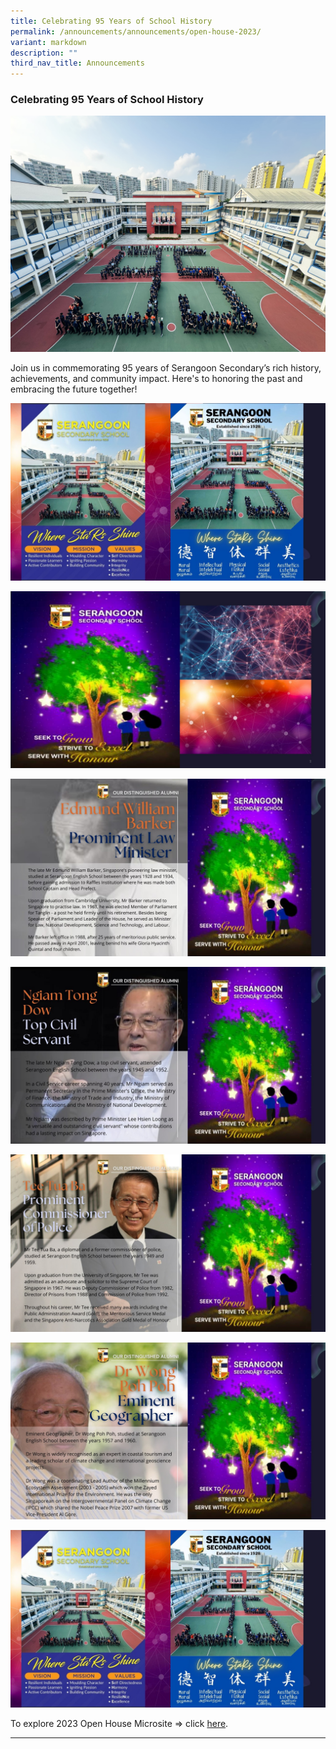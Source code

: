 ```yaml
---
title: Celebrating 95 Years of School History
permalink: /announcements/announcements/open-house-2023/
variant: markdown
description: ""
third_nav_title: Announcements
---
```

### Celebrating 95 Years of School History

![](/images/Announcements/95_formation_photo_jpeg.jpg)

Join us in commemorating 95 years of Serangoon Secondary’s rich history, achievements, and community impact. Here's to honoring the past and embracing the future together!

![](/images/Announcements/SSS%2095th%20Anniversary/Slide1.JPG)

![](/images/Announcements/SSS%2095th%20Anniversary/Slide2.JPG)

![](/images/Announcements/SSS%2095th%20Anniversary/Slide3.JPG)

![](/images/Announcements/SSS%2095th%20Anniversary/Slide4.JPG)

![](/images/Announcements/SSS%2095th%20Anniversary/Slide5.JPG)

![](/images/Announcements/SSS%2095th%20Anniversary/Slide6.JPG)

![](/images/Announcements/SSS%2095th%20Anniversary/Slide7.JPG)

To explore 2023 Open House Microsite​ =&gt; click [here](https://go.gov.sg/sssopenhouse2023).

<hr>